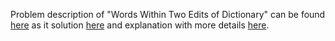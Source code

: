 Problem description of "Words Within Two Edits of Dictionary" can be found [here](https://leetcode.com/problems/words-within-two-edits-of-dictionary/description/) as it solution [here](https://github.com/aurimas13/Solutions-To-Problems/blob/main/LeetCode/Python%20Solutions/Words%20Within%20Two%20Edits%20of%20Dictionary/words.py) and explanation with more details [here](https://leetcode.com/problems/words-within-two-edits-of-dictionary/solutions/3220648/python-solution/).